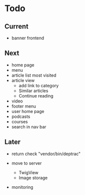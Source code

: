# Todo

## Current

- banner frontend

## Next

- home page
- menu
- article list most visited
- article view
  - add link to category
  - Similar articles
  - Continue reading
- video
- footer menu
- user home page
- podcasts
- courses
- search in nav bar

## Later

- return check "vendor/bin/deptrac"

- move to server
  - TwigView
  - Image storage

- monitoring
